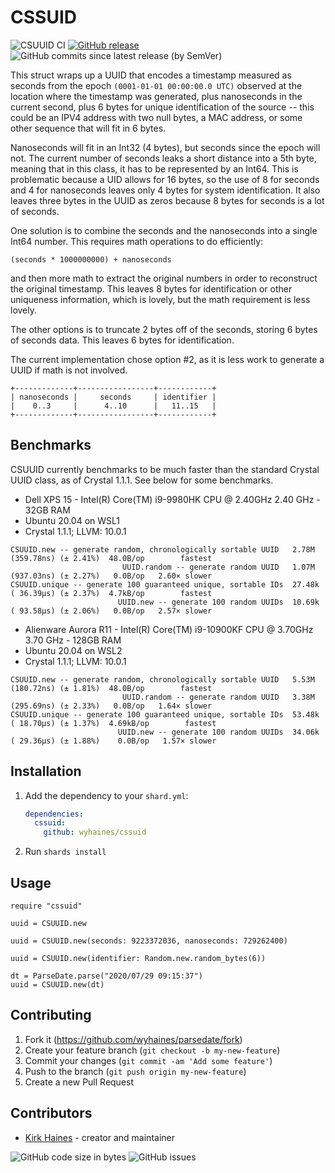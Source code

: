 # CSSUID

![CSUUID CI](https://img.shields.io/github/workflow/status/wyhaines/CSUUID.cr/CSUUID.cr%20CI?style=for-the-badge&logo=GitHub)
[![GitHub release](https://img.shields.io/github/release/wyhaines/CSUUID.cr.svg?style=for-the-badge)](https://github.com/wyhaines/CSUUID.cr/releases)
![GitHub commits since latest release (by SemVer)](https://img.shields.io/github/commits-since/wyhaines/CSUUID.cr/latest?style=for-the-badge)

This struct wraps up a UUID that encodes a timestamp measured as seconds from the epoch `(0001-01-01 00:00:00.0 UTC)` observed at the location where the timestamp was generated, plus nanoseconds in the current second, plus 6 bytes for unique identification of the source -- this could be an IPV4 address with two null bytes, a MAC address, or some other sequence that will fit in 6 bytes.
  
Nanoseconds will fit in an Int32 (4 bytes), but seconds since the epoch will not. The current number of seconds leaks a short distance into a 5th byte, meaning that in this class, it has to be represented by an Int64. This is problematic because a UID allows for 16 bytes, so the use of 8 for seconds and 4 for nanoseconds leaves only 4 bytes for system identification. It also leaves three bytes in the UUID as zeros because 8 bytes for seconds is a lot of seconds.
    
One solution is to combine the seconds and the nanoseconds into a single Int64 number. This requires math operations to do efficiently:

```
(seconds * 1000000000) + nanoseconds
```

and then more math to extract the original numbers in order to reconstruct the original timestamp. This leaves 8 bytes for identification or other uniqueness information, which is lovely, but the math requirement is less lovely.
  
The other options is to truncate 2 bytes off of the seconds, storing 6 bytes of seconds data. This leaves 6 bytes for identification.
    
The current implementation chose option #2, as it is less work to generate a UUID if math is not involved.

``` 
+-------------+-----------------+------------+
| nanoseconds |     seconds     | identifier |
|    0..3     |      4..10      |   11..15   |
+-------------+-----------------+------------+
```

## Benchmarks

CSUUID currently benchmarks to be much faster than the standard Crystal UUID class, as of Crystal 1.1.1. See below for some benchmarks.

* Dell XPS 15 - Intel(R) Core(TM) i9-9980HK CPU @ 2.40GHz   2.40 GHz - 32GB RAM
* Ubuntu 20.04 on WSL1
* Crystal 1.1.1; LLVM: 10.0.1
```
CSUUID.new -- generate random, chronologically sortable UUID   2.78M (359.78ns) (± 2.41%)  48.0B/op        fastest
                         UUID.random -- generate random UUID   1.07M (937.03ns) (± 2.27%)   0.0B/op   2.60× slower
CSUUID.unique -- generate 100 guaranteed unique, sortable IDs  27.48k ( 36.39µs) (± 2.37%)  4.7kB/op        fastest
                        UUID.new -- generate 100 random UUIDs  10.69k ( 93.58µs) (± 2.06%)   0.0B/op   2.57× slower
```

* Alienware Aurora R11 - Intel(R) Core(TM) i9-10900KF CPU @ 3.70GHz   3.70 GHz - 128GB RAM
* Ubuntu 20.04 on WSL2
* Crystal 1.1.1; LLVM: 10.0.1
```
CSUUID.new -- generate random, chronologically sortable UUID   5.53M (180.72ns) (± 1.81%)  48.0B/op        fastest
                         UUID.random -- generate random UUID   3.38M (295.69ns) (± 2.33%)   0.0B/op   1.64× slower
CSUUID.unique -- generate 100 guaranteed unique, sortable IDs  53.48k ( 18.70µs) (± 1.37%)  4.69kB/op        fastest
                        UUID.new -- generate 100 random UUIDs  34.06k ( 29.36µs) (± 1.88%)    0.0B/op   1.57× slower
```

## Installation

1. Add the dependency to your `shard.yml`:

   ```yaml
   dependencies:
     cssuid:
       github: wyhaines/cssuid
   ```

2. Run `shards install`

## Usage

```crystal
require "cssuid"

uuid = CSUUID.new

uuid = CSUUID.new(seconds: 9223372036, nanoseconds: 729262400)

uuid = CSUUID.new(identifier: Random.new.random_bytes(6))

dt = ParseDate.parse("2020/07/29 09:15:37")
uuid = CSUUID.new(dt)
```

## Contributing

1. Fork it (<https://github.com/wyhaines/parsedate/fork>)
2. Create your feature branch (`git checkout -b my-new-feature`)
3. Commit your changes (`git commit -am 'Add some feature'`)
4. Push to the branch (`git push origin my-new-feature`)
5. Create a new Pull Request

## Contributors

- [Kirk Haines](https://github.com/wyhaines) - creator and maintainer

![GitHub code size in bytes](https://img.shields.io/github/languages/code-size/wyhaines/CSUUID.cr?style=for-the-badge)
![GitHub issues](https://img.shields.io/github/issues/wyhaines/CSUUID.cr?style=for-the-badge)